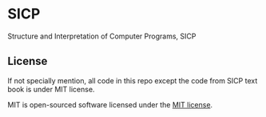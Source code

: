 SICP
====

Structure and Interpretation of Computer Programs, SICP

License
-------

If not specially mention, all code in this repo except the code from SICP text book is under MIT license.

MIT is open-sourced software licensed under the [MIT license](http://opensource.org/licenses/MIT).
